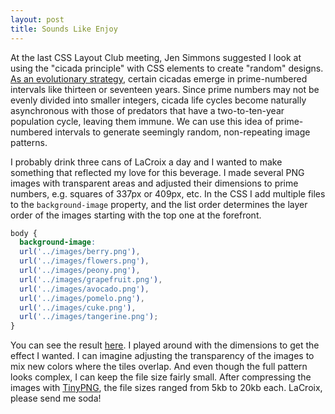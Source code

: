 ```yaml
---
layout: post
title: Sounds Like Enjoy
---
```

At the last CSS Layout Club meeting, Jen Simmons suggested I look at using the "cicada principle" with CSS elements to create "random" designs. [As an evolutionary strategy](http://www.newyorker.com/tech/elements/the-cicadas-love-affair-with-prime-numbers), certain cicadas emerge in prime-numbered intervals like thirteen or seventeen years. Since prime numbers may not be evenly divided into smaller integers, cicada life cycles become naturally asynchronous with those of predators that have a two-to-ten-year population cycle, leaving them immune. We can use this idea of prime-numbered intervals to generate seemingly random, non-repeating image patterns.

I probably drink three cans of LaCroix a day and I wanted to make something that reflected my love for this beverage. I made several PNG images with transparent areas and adjusted their dimensions to prime numbers, e.g. squares of 337px or 409px, etc. In the CSS I add multiple files to the `background-image` property, and the list order determines the layer order of the images starting with the top one at the forefront.
```css
body {
  background-image:
  url('../images/berry.png'),
  url('../images/flowers.png'),
  url('../images/peony.png'),
  url('../images/grapefruit.png'),
  url('../images/avocado.png'),
  url('../images/pomelo.png'),
  url('../images/cuke.png'),
  url('../images/tangerine.png');
}
```
You can see the result [here](http://jingyufanclub.co/la-croy/). I played around with the dimensions to get the effect I wanted. I can imagine adjusting the transparency of the images to mix new colors where the tiles overlap. And even though the full pattern looks complex, I can keep the file size fairly small. After compressing the images with [TinyPNG](https://tinypng.com/), the file sizes ranged from 5kb to 20kb each. LaCroix, please send me soda!
